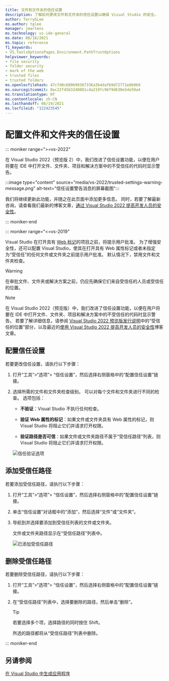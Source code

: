 ```yaml
---
title: 文件和文件夹的信任设置
description: 了解如何更改文件和文件夹的信任设置以确保 Visual Studio 的安全。
author: TerryGLee
ms.author: tglee
manager: jmartens
ms.technology: vs-ide-general
ms.date: 08/18/2021
ms.topic: reference
f1_keywords:
- VS.ToolsOptionsPages.Environment.PathTrustOptions
helpviewer_keywords:
- file security
- folder security
- mark of the web
- trusted files
- trusted folders
ms.openlocfilehash: 47cfd8c689699367336a3b4dafb9d72771e8b9b9
ms.sourcegitcommit: 0ac22f45b3240081c4a219fc96f9d630e5de59a4
ms.translationtype: HT
ms.contentlocale: zh-CN
ms.lasthandoff: 08/19/2021
ms.locfileid: "122423545"
---
```

# <a name="configure-trust-settings-for-files-and-folders"></a>配置文件和文件夹的信任设置

::: moniker range=">=vs-2022"

在 Visual Studio 2022（预览版 2）中，我们改进了信任设置功能，以便在用户将要在 IDE 中打开文件、文件夹、项目和解决方案中的不受信任的代码时显示警告。

:::image type="content" source="media/vs-2022/trusted-settings-warning-message.png" alt-text="信任设置警告消息的屏幕截图":::

我们将继续更新此功能，并随之在此页面中添加更多信息。 同时，若要了解最新咨询，请查看我们最新的博客文章，[通过 Visual Studio 2022 提高开发人员的安全性](https://devblogs.microsoft.com/visualstudio/improving-developer-security-with-visual-studio-2022/)。

::: moniker-end

::: moniker range="<=vs-2019"

Visual Studio 在打开具有 [Web 标记](/previous-versions/windows/internet-explorer/ie-developer/compatibility/ms537628(v=vs.85))的项目之前，将提示用户批准。 为了增强安全性，还可以配置 Visual Studio，使其在打开具有 Web 属性标记或者未指定为“受信任”的任何文件或文件夹之前提示用户批准。 默认情况下，禁用文件和文件夹检查。

> [!WARNING]
> 在审批文件、文件夹或解决方案之前，仍应先确保它们来自受信任的人员或受信任的位置。

> [!NOTE]
> 在 Visual Studio 2022（预览版）中，我们改进了信任设置功能，以便在用户将要在 IDE 中打开文件、文件夹、项目和解决方案中的不受信任的代码时显示警告。 若要了解详细信息，请参阅 [Visual Studio 2022 预览版发行说明](/visualstudio/releases/2022/release-notes-preview#trustedlocations-170P2)中的“受信任的位置”部分，以及最近的[使用 Visual Studio 2022 提高开发人员的安全性](https://devblogs.microsoft.com/visualstudio/improving-developer-security-with-visual-studio-2022/)博客文章。

## <a name="configure-trust-settings"></a>配置信任设置

若要更改信任设置，请执行以下步骤：

1. 打开“工具”>“选项”> “信任设置”，然后选择右侧窗格中的“配置信任设置”链接。

2. 选择所需的文件和文件夹检查级别。 可以对每个文件和文件夹进行不同的检查。 选项包括：

   * **不验证**：Visual Studio 不执行任何检查。

   * **验证 Web 属性的标记**：如果文件或文件夹具有 Web 属性的标记，则 Visual Studio 将阻止它们并请求打开权限。

   * **验证路径是否可信**：如果文件或文件夹路径不属于“受信任路径”列表，则 Visual Studio 将阻止它们并请求打开权限。

   ![信任验证选项](media/trust-settings.png)

## <a name="add-trusted-paths"></a>添加受信任路径

若要添加受信任路径，请执行以下步骤：

1. 打开“工具”>“选项”> “信任设置”，然后选择右侧窗格中的“配置信任设置”链接。

2. 单击“信任设置”对话框中的“添加”，然后选择“文件”或“文件夹”。

3. 导航到并选择要添加到受信任列表的文件或文件夹。

   文件或文件夹路径显示在“受信任路径”列表中。

   ![已添加受信任路径](media/trusted-paths.png)

## <a name="remove-trusted-paths"></a>删除受信任路径

若要删除受信任路径，请执行以下步骤：

1. 打开“工具”>“选项”> “信任设置”，然后选择右侧窗格中的“配置信任设置”链接。

2. 在“受信任路径”列表中，选择要删除的路径，然后单击“删除”。

   > [!TIP]
   > 若要选择多个项，选择路径的同时按住 Shift。

   所选的路径都将从“受信任路径”列表中删除。

::: moniker-end

## <a name="see-also"></a>另请参阅

[在 Visual Studio 中生成应用程序](../walkthrough-building-an-application.md)
